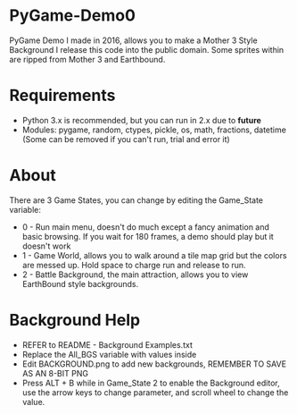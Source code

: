 # PyGame-Demo0
PyGame Demo I made in 2016, allows you to make a Mother 3 Style Background
I release this code into the public domain.
Some sprites within are ripped from Mother 3 and Earthbound.

# Requirements
* Python 3.x is recommended, but you can run in 2.x due to __future__
* Modules: pygame, random, ctypes, pickle, os, math, fractions, datetime (Some can be removed if you can't run, trial and error it)

# About
There are 3 Game States, you can change by editing the Game_State variable:
* 0 - Run main menu, doesn't do much except a fancy animation and basic browsing. If you wait for 180 frames, a demo should play but it doesn't work
* 1 - Game World, allows you to walk around a tile map grid but the colors are messed up. Hold space to charge run and release to run.
* 2 - Battle Background, the main attraction, allows you to view EarthBound style backgrounds.

# Background Help
* REFER to README - Background Examples.txt
* Replace the All_BGS variable with values inside
* Edit BACKGROUND.png to add new backgrounds, REMEMBER TO SAVE AS AN 8-BIT PNG
* Press ALT + B while in Game_State 2 to enable the Background editor, use the arrow keys to change parameter, and scroll wheel to change the value.

# 
